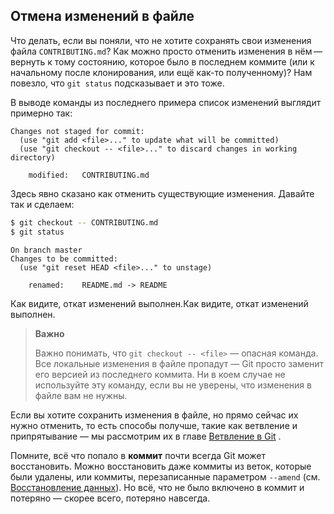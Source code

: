 ## Отмена изменений в файле

Что делать, если вы поняли, что не хотите сохранять свои изменения файла `CONTRIBUTING.md`? 
Как можно просто отменить изменения в нём — вернуть к тому состоянию, которое было в последнем коммите 
(или к начальному после клонирования, или ещё как-то полученному)? Нам повезло, что `git status` подсказывает и это тоже.

В выводе команды из последнего примера список изменений выглядит примерно так:
```
Changes not staged for commit:
  (use "git add <file>..." to update what will be committed)
  (use "git checkout -- <file>..." to discard changes in working directory)

    modified:   CONTRIBUTING.md
```

Здесь явно сказано как отменить существующие изменения. Давайте так и сделаем:
```bash
$ git checkout -- CONTRIBUTING.md
$ git status
```

```
On branch master
Changes to be committed:
  (use "git reset HEAD <file>..." to unstage)

    renamed:    README.md -> README
```

Как видите, откат изменений выполнен.Как видите, откат изменений выполнен.

> **Важно**
> 
> Важно понимать, что `git checkout -- <file>` — опасная команда. 
> Все локальные изменения в файле пропадут — Git просто заменит его версией из последнего коммита. 
> Ни в коем случае не используйте эту команду, если вы не уверены, что изменения в файле вам не нужны.

Если вы хотите сохранить изменения в файле, но прямо сейчас их нужно отменить, то есть способы получше, 
такие как ветвление и припрятывание — мы рассмотрим их в главе [Ветвление в Git](https://git-scm.com/book/ru/v2/ch00/ch03-git-branching) .

Помните, всё что попало в **коммит** почти всегда Git может восстановить. Можно восстановить даже коммиты из веток, 
которые были удалены, или коммиты, перезаписанные параметром `--amend` (см. [Восстановление данных](https://git-scm.com/book/ru/v2/ch00/r_data_recovery)). Но всё, что не 
было включено в коммит и потеряно — скорее всего, потеряно навсегда.